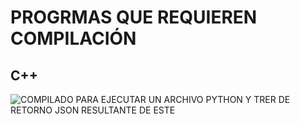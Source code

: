 # PROGRMAS QUE REQUIEREN COMPILACIÓN

## C++

![COMPILADO PARA EJECUTAR UN ARCHIVO PYTHON Y TRER DE RETORNO JSON RESULTANTE DE ESTE]('./ejecucuinrercoleccioncpptopython')